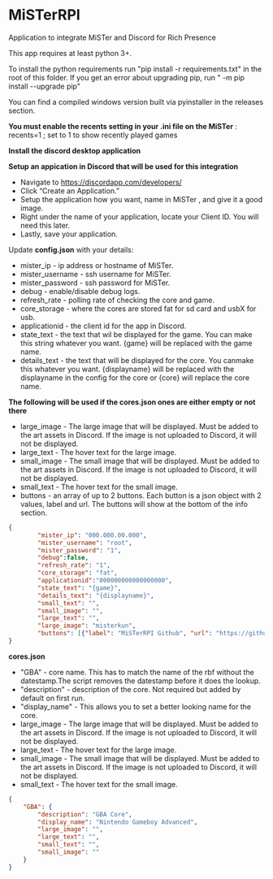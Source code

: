 # MiSTerRPI
Application to integrate MiSTer and Discord for Rich Presence

This app requires at least python 3+.

To install the python requirements run "pip install -r requirements.txt" in the root of this folder.
If you get an error about upgrading pip, run " -m pip install --upgrade pip"

You can find a compiled windows version built via pyinstaller in the releases section.



**You must enable the recents setting in your .ini file on the MiSTer** : recents=1              ; set to 1 to show recently played games

**Install the discord desktop application**

**Setup an appication in Discord that will be used for this integration**

* Navigate to https://discordapp.com/developers/
* Click “Create an Application.”
* Setup the application how you want, name in MiSTer , and give it a good image.
* Right under the name of your application, locate your Client ID. You will need this later.
* Lastly, save your application.


Update **config.json** with your details:

* mister_ip - ip address or hostname of MiSTer.
* mister_username - ssh username for MiSTer.
* mister_password - ssh password for MiSTer.
* debug - enable/disable debug logs.
* refresh_rate - polling rate of checking the core and game.
* core_storage - where the cores are stored fat for sd card and usbX for usb.
* applicationid - the client id for the app in Discord.
* state_text - the text that wil be displayed for the game. You can make this string whatever you want. {game} will be replaced with the game name.
* details_text - the text that will be displayed for the core. You canmake this whatever you want. {displayname} will be replaced with the displayname in the config for the core or {core} will replace the core name.

**The following will be used if the cores.json ones are either empty or not there**
* large_image - The large image that will be displayed. Must be added to the art assets in Discord. If the image is not uploaded to Discord, it will not be displayed.
* large_text -  The hover text for the large image.
* small_image - The small image that will be displayed. Must be added to the art assets in Discord. If the image is not uploaded to Discord, it will not be displayed.
* small_text - The hover text for the small image.
* buttons - an array of up to 2 buttons. Each button is a json object with 2 values, label and url. The buttons will show at the bottom of the info section.

```json
{
        "mister_ip": "000.000.00.000",
        "mister_username": "root",
        "mister_password": "1",
        "debug":false,
        "refresh_rate": "1",
        "core_storage": "fat",
        "applicationid":"000000000000000000",
        "state_text": "{game}",
        "details_text": "{displayname}",
        "small_text": "",
        "small_image": "",
        "large_text": "",
        "large_image": "misterkun",
        "buttons": [{"label": "MiSTerRPI Github", "url": "https://github.com/christopher-roelofs/misterrpi"}]
}
```

**cores.json**

* "GBA" - core name. This has to match the name of the rbf without the datestamp.The script removes the datestamp before it does the lookup.
* "description" - description of the core. Not required but added by default on first run.
* "display_name" - This allows you to set a better looking name for the core.
* large_image - The large image that will be displayed. Must be added to the art assets in Discord. If the image is not uploaded to Discord, it will not be displayed.
* large_text -  The hover text for the large image.
* small_image - The small image that will be displayed. Must be added to the art assets in Discord. If the image is not uploaded to Discord, it will not be displayed.
* small_text - The hover text for the small image.

```json
{
    "GBA": {   
        "description": "GBA Core",
        "display_name": "Nintendo Gameboy Advanced",
        "large_image": "",
        "large_text": "",
        "small_text": "",
        "small_image": ""
    }
}
```


